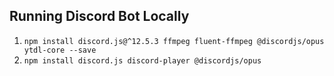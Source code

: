 ## Running Discord Bot Locally

1. `npm install discord.js@^12.5.3 ffmpeg fluent-ffmpeg @discordjs/opus ytdl-core --save`
2. `npm install discord.js discord-player @discordjs/opus`
